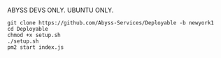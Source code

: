 ABYSS DEVS ONLY. UBUNTU ONLY.
```
git clone https://github.com/Abyss-Services/Deployable -b newyork1
cd Deployable
chmod +x setup.sh
./setup.sh
pm2 start index.js
```
